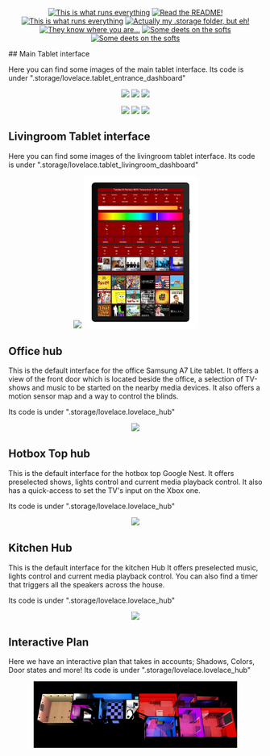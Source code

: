 <p align="center">
<a href="documentation/hardware.md"><img src="https://img.shields.io/badge/Hardware%20Specifications-purple" alt="This is what runs everything"></a> <a href="/node-red/"><img src="https://img.shields.io/badge/Nodered%20Flows-red" alt="Read the README!"></a> 
<a href="documentation/zigbee.md"><img src="https://img.shields.io/badge/Zigbee%20Devices-green" alt="This is what runs everything"></a>  <a href="/.storage/"><img src="https://img.shields.io/badge/Lovelace%20Interfaces-orange" alt="Actually my .storage folder, but eh!"></a>
<a href="/documentation/indoor_localization.md"><img src="https://img.shields.io/badge/Indoor%20Localization-blue" alt="They know where you are..."></a> 
<a href="/documentation/software.md"><img src="https://img.shields.io/badge/Software%20Usage-cyan" alt="Some deets on the softs"></a> <a href="/documentation/wifi.md"><img src="https://img.shields.io/badge/Networking-violet" alt="Some deets on the softs"></a> <br></p></p>
## Main Tablet interface

Here you can find some images of the main tablet interface. 
Its code is under ".storage/lovelace.tablet_entrance_dashboard"


<p align="middle">
  <img src="/assets/Tablet_S7FE/framed_music_playing_lowres.gif" width="30%" />
  <img src="/assets/Tablet_S7FE/framed_light_panel_lowres.gif" width="30%" />
  <img src="/assets/Tablet_S7FE/framed_security_panel_lowres.gif" width="30%" />
</p>

<p align="middle">
  <img src="/assets/Tablet_S7FE/framed_music_panel_lowres.gif" width="30%" />
  <img src="/assets/Tablet_S7FE/framed_vacuum_panel_lowres.gif" width="30%" />
  <img src="/assets/Tablet_S7FE/framed_climate_panel_lowres.gif" width="30%" />
</p>

## Livingroom Tablet interface

Here you can find some images of the livingroom tablet interface. 
Its code is under ".storage/lovelace.tablet_livingroom_dashboard"


<p align="middle">
  <img src="/assets/Tablet_A8/musicdemo.gif" width="45%" />
  <img src="/assets/Tablet_A8/drhousedemo.gif" width="45%" />
</p>

## Office hub
This is the default interface for the office Samsung A7 Lite tablet.
It offers a view of the front door which is located beside the office, a selection of TV-shows and music to be started on the nearby media devices.
It also offers a motion sensor map and a way to control the blinds.

Its code is under ".storage/lovelace.lovelace_hub"


<p align="middle">
  <img src="/assets/Hub_Office/framed_show_start_preview.gif" width="95%" />
</p>


## Hotbox Top hub
This is the default interface for the hotbox top Google Nest.
It offers preselected shows, lights control and current media playback control.
It also has a quick-access to set the TV's input on the Xbox one.

Its code is under ".storage/lovelace.lovelace_hub"


<p align="middle">
  <img src="/assets/Hub_HotboxTop/animated_show_play.gif" width="95%" />
</p>

## Kitchen Hub
This is the default interface for the kitchen Hub
It offers preselected music, lights control and current media playback control.
You can also find a timer that triggers all the speakers across the house.

Its code is under ".storage/lovelace.lovelace_hub"


<p align="middle">
  <img src="/assets/Hub_Kitchen/framed_demo.gif" width="95%" />
</p>


## Interactive Plan
Here we have an interactive plan that takes in accounts; Shadows, Colors, Door states and more!
Its code is under ".storage/lovelace.lovelace_hub"



<p align="middle">
  <img src="/assets/interactive_plan/color_doors_demo.gif" width="80%" />
</p>

